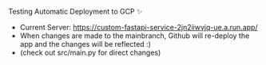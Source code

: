 Testing Automatic Deployment to GCP ✨

- Current Server: https://custom-fastapi-service-2jn2iiwvjq-ue.a.run.app/
- When changes are made to the mainbranch, Github will re-deploy the app and the changes will be reflected :)
- (check out src/main.py for direct changes)
